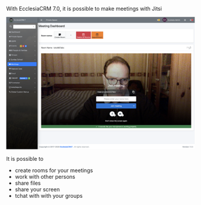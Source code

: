 With EcclesiaCRM 7.0, it is possible to make meetings with Jitsi

![Screenshot](../../img/visio/visio_overview.png)

It is possible to

- create rooms for your meetings
- work with other persons
- share files
- share your screen
- tchat with with your groups
